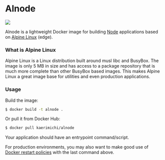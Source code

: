 # Alnode

![](https://images.microbadger.com/badges/image/kaerimichi/alnode.svg)

Alnode is a lightweight Docker image for building [Node] applications based on [Alpine Linux] (edge).

### What is Alpine Linux

Alpine Linux is a Linux distribution built around musl libc and BusyBox. The image is only 5 MB in size and has access to a package repository that is much more complete than other BusyBox based images. This makes Alpine Linux a great image base for utilities and even production applications.

### Usage

Build the image:

```sh
$ docker build -t alnode .
```

Or pull it from Docker Hub:

```sh
$ docker pull kaerimichi/alnode
```

Your application should have an entrypoint command/script.

For production environments, you may also want to make good use of [Docker restart policies] with the last command above.

[Node]: <https://nodejs.org>
[Alpine Linux]: <https://alpinelinux.org>
[Nginx Proxy]: <https://hub.docker.com/r/jwilder/nginx-proxy>
[Docker restart policies]: <https://docs.docker.com/engine/reference/run/#restart-policies-restart>
